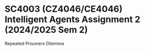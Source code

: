 # SC4003 (CZ4046/CE4046) Intelligent Agents Assignment 2 (2024/2025 Sem 2)

Repeated Prisoners Dilemma
